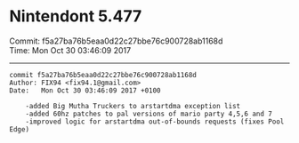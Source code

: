 # Nintendont 5.477
Commit: f5a27ba76b5eaa0d22c27bbe76c900728ab1168d  
Time: Mon Oct 30 03:46:09 2017   

-----

```
commit f5a27ba76b5eaa0d22c27bbe76c900728ab1168d
Author: FIX94 <fix94.1@gmail.com>
Date:   Mon Oct 30 03:46:09 2017 +0100

    -added Big Mutha Truckers to arstartdma exception list
    -added 60hz patches to pal versions of mario party 4,5,6 and 7
    -improved logic for arstartdma out-of-bounds requests (fixes Pool Edge)
```
